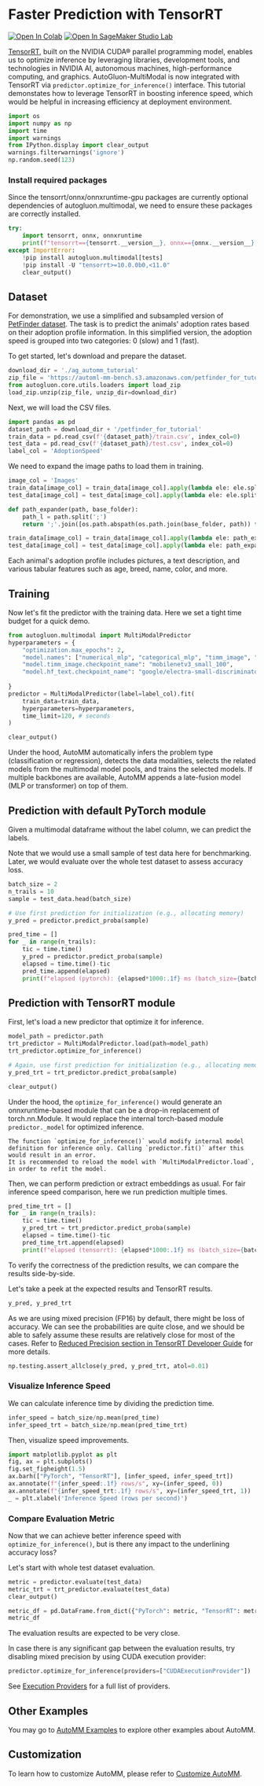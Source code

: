 # Faster Prediction with TensorRT

[![Open In Colab](https://colab.research.google.com/assets/colab-badge.svg)](https://colab.research.google.com/github/autogluon/autogluon/blob/master/docs/tutorials/multimodal/advanced_topics/tensorrt.ipynb)
[![Open In SageMaker Studio Lab](https://studiolab.sagemaker.aws/studiolab.svg)](https://studiolab.sagemaker.aws/import/github/autogluon/autogluon/blob/master/docs/tutorials/multimodal/advanced_topics/tensorrt.ipynb)

[TensorRT](https://developer.nvidia.com/tensorrt), built on the NVIDIA CUDA® parallel programming model, enables us to optimize inference by leveraging libraries, development tools, and technologies in NVIDIA AI, autonomous machines, high-performance computing, and graphics. AutoGluon-MultiModal is now integrated with TensorRT via `predictor.optimize_for_inference()` interface. This tutorial demonstates how to leverage TensorRT in boosting inference speed, which would be helpful in increasing efficiency at deployment environment.


```python
import os
import numpy as np
import time
import warnings
from IPython.display import clear_output
warnings.filterwarnings('ignore')
np.random.seed(123)
```

### Install required packages
Since the tensorrt/onnx/onnxruntime-gpu packages are currently optional dependencies of autogluon.multimodal, we need to ensure these packages are correctly installed.


```python
try:
    import tensorrt, onnx, onnxruntime
    print(f"tensorrt=={tensorrt.__version__}, onnx=={onnx.__version__}, onnxruntime=={onnxruntime.__version__}")
except ImportError:
    !pip install autogluon.multimodal[tests]
    !pip install -U "tensorrt>=10.0.0b0,<11.0"
    clear_output()
```

## Dataset

For demonstration, we use a simplified and subsampled version of [PetFinder dataset](https://www.kaggle.com/c/petfinder-adoption-prediction). The task is to predict the animals' adoption rates based on their adoption profile information. In this simplified version, the adoption speed is grouped into two categories: 0 (slow) and 1 (fast).

To get started, let's download and prepare the dataset.


```python
download_dir = './ag_automm_tutorial'
zip_file = 'https://automl-mm-bench.s3.amazonaws.com/petfinder_for_tutorial.zip'
from autogluon.core.utils.loaders import load_zip
load_zip.unzip(zip_file, unzip_dir=download_dir)
```

Next, we will load the CSV files.


```python
import pandas as pd
dataset_path = download_dir + '/petfinder_for_tutorial'
train_data = pd.read_csv(f'{dataset_path}/train.csv', index_col=0)
test_data = pd.read_csv(f'{dataset_path}/test.csv', index_col=0)
label_col = 'AdoptionSpeed'
```

We need to expand the image paths to load them in training.


```python
image_col = 'Images'
train_data[image_col] = train_data[image_col].apply(lambda ele: ele.split(';')[0]) # Use the first image for a quick tutorial
test_data[image_col] = test_data[image_col].apply(lambda ele: ele.split(';')[0])

def path_expander(path, base_folder):
    path_l = path.split(';')
    return ';'.join([os.path.abspath(os.path.join(base_folder, path)) for path in path_l])

train_data[image_col] = train_data[image_col].apply(lambda ele: path_expander(ele, base_folder=dataset_path))
test_data[image_col] = test_data[image_col].apply(lambda ele: path_expander(ele, base_folder=dataset_path))
```

Each animal's adoption profile includes pictures, a text description, and various tabular features such as age, breed, name, color, and more.

## Training
Now let's fit the predictor with the training data. Here we set a tight time budget for a quick demo.


```python
from autogluon.multimodal import MultiModalPredictor
hyperparameters = {
    "optimization.max_epochs": 2,
    "model.names": ["numerical_mlp", "categorical_mlp", "timm_image", "hf_text", "fusion_mlp"],
    "model.timm_image.checkpoint_name": "mobilenetv3_small_100",
    "model.hf_text.checkpoint_name": "google/electra-small-discriminator",
    
}
predictor = MultiModalPredictor(label=label_col).fit(
    train_data=train_data,
    hyperparameters=hyperparameters,
    time_limit=120, # seconds
)

clear_output()
```

Under the hood, AutoMM automatically infers the problem type (classification or regression), detects the data modalities, selects the related models from the multimodal model pools, and trains the selected models. If multiple backbones are available, AutoMM appends a late-fusion model (MLP or transformer) on top of them.

## Prediction with default PyTorch module
Given a multimodal dataframe without the label column, we can predict the labels.

Note that we would use a small sample of test data here for benchmarking. Later, we would evaluate over the whole test dataset to assess accuracy loss.


```python
batch_size = 2
n_trails = 10
sample = test_data.head(batch_size)

# Use first prediction for initialization (e.g., allocating memory)
y_pred = predictor.predict_proba(sample)

pred_time = []
for _ in range(n_trails):
    tic = time.time()
    y_pred = predictor.predict_proba(sample)
    elapsed = time.time()-tic
    pred_time.append(elapsed)
    print(f"elapsed (pytorch): {elapsed*1000:.1f} ms (batch_size={batch_size})")
```

## Prediction with TensorRT module

First, let's load a new predictor that optimize it for inference.


```python
model_path = predictor.path
trt_predictor = MultiModalPredictor.load(path=model_path)
trt_predictor.optimize_for_inference()

# Again, use first prediction for initialization (e.g., allocating memory)
y_pred_trt = trt_predictor.predict_proba(sample)

clear_output()
```

Under the hood, the `optimize_for_inference()` would generate an onnxruntime-based module that can be a drop-in replacement of torch.nn.Module. It would replace the internal torch-based module `predictor._model` for optimized inference.

```{warning}
The function `optimize_for_inference()` would modify internal model definition for inference only. Calling `predictor.fit()` after this would result in an error.
It is recommended to reload the model with `MultiModalPredictor.load`, in order to refit the model.
```

Then, we can perform prediction or extract embeddings as usual. For fair inference speed comparison, here we run prediction multiple times.


```python
pred_time_trt = []
for _ in range(n_trails):
    tic = time.time()
    y_pred_trt = trt_predictor.predict_proba(sample)
    elapsed = time.time()-tic
    pred_time_trt.append(elapsed)
    print(f"elapsed (tensorrt): {elapsed*1000:.1f} ms (batch_size={batch_size})")
```

To verify the correctness of the prediction results, we can compare the results side-by-side.

Let's take a peek at the expected results and TensorRT results.


```python
y_pred, y_pred_trt
```

As we are using mixed precision (FP16) by default, there might be loss of accuracy. We can see the probabilities are quite close, and we should be able to safely assume these results are relatively close for most of the cases. Refer to [Reduced Precision section in TensorRT Developer Guide](https://docs.nvidia.com/deeplearning/tensorrt/developer-guide/index.html#reduced-precision) for more details.


```python
np.testing.assert_allclose(y_pred, y_pred_trt, atol=0.01)
```

### Visualize Inference Speed

We can calculate inference time by dividing the prediction time.


```python
infer_speed = batch_size/np.mean(pred_time)
infer_speed_trt = batch_size/np.mean(pred_time_trt)
```

Then, visualize speed improvements.


```python
import matplotlib.pyplot as plt
fig, ax = plt.subplots()
fig.set_figheight(1.5)
ax.barh(["PyTorch", "TensorRT"], [infer_speed, infer_speed_trt])
ax.annotate(f"{infer_speed:.1f} rows/s", xy=(infer_speed, 0))
ax.annotate(f"{infer_speed_trt:.1f} rows/s", xy=(infer_speed_trt, 1))
_ = plt.xlabel('Inference Speed (rows per second)')
```

### Compare Evaluation Metric
Now that we can achieve better inference speed with `optimize_for_inference()`, but is there any impact to the underlining accuracy loss?

Let's start with whole test dataset evaluation.


```python
metric = predictor.evaluate(test_data)
metric_trt = trt_predictor.evaluate(test_data)
clear_output()
```


```python
metric_df = pd.DataFrame.from_dict({"PyTorch": metric, "TensorRT": metric_trt})
metric_df
```

The evaluation results are expected to be very close.

In case there is any significant gap between the evaluation results, try disabling mixed precision by using CUDA execution provider:

```python
predictor.optimize_for_inference(providers=["CUDAExecutionProvider"])
```

See [Execution Providers](https://onnxruntime.ai/docs/execution-providers/) for a full list of providers.

## Other Examples

You may go to [AutoMM Examples](https://github.com/autogluon/autogluon/tree/master/examples/automm) to explore other examples about AutoMM.

## Customization
To learn how to customize AutoMM, please refer to [Customize AutoMM](customization.ipynb).
